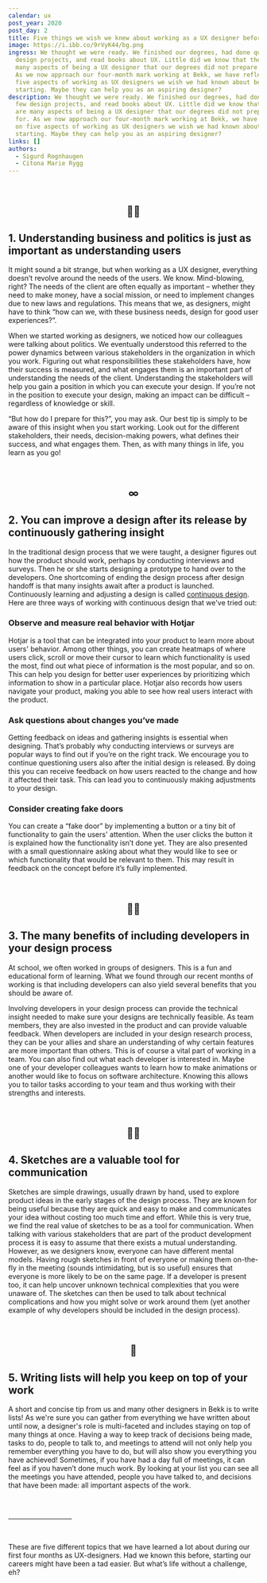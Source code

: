 ```yaml
---
calendar: ux
post_year: 2020
post_day: 2
title: Five things we wish we knew about working as a UX designer before we started
image: https://i.ibb.co/9rVyK44/bg.png
ingress: We thought we were ready. We finished our degrees, had done quite a few
  design projects, and read books about UX. Little did we know that there are
  many aspects of being a UX designer that our degrees did not prepare us for.
  As we now approach our four-month mark working at Bekk, we have reflected on
  five aspects of working as UX designers we wish we had known about before
  starting. Maybe they can help you as an aspiring designer?
description: We thought we were ready. We finished our degrees, had done quite a
  few design projects, and read books about UX. Little did we know that there
  are many aspects of being a UX designer that our degrees did not prepare us
  for. As we now approach our four-month mark working at Bekk, we have reflected
  on five aspects of working as UX designers we wish we had known about before
  starting. Maybe they can help you as an aspiring designer?
links: []
authors:
  - Sigurd Rognhaugen
  - Citona Marie Rygg
---
```

<p>&nbsp;</p>

<h2 style="text-align: center">👩‍💼</h2>

## 1. Understanding business and politics is just as important as understanding users

It might sound a bit strange, but when working as a UX designer, everything doesn’t revolve around the needs of the users. We know. Mind-blowing, right? The needs of the client are often equally as important – whether they need to make money, have a social mission, or need to implement changes due to new laws and regulations. This means that we, as designers, might have to think “how can we, with these business needs, design for good user experiences?”.

When we started working as designers, we noticed how our colleagues were talking about politics. We eventually understood this referred to the power dynamics between various stakeholders in the organization in which you work. Figuring out what responsibilities these stakeholders have, how their success is measured, and what engages them is an important part of understanding the needs of the client. Understanding the stakeholders will help you gain a position in which you can execute your design. If you’re not in the position to execute your design, making an impact can be difficult – regardless of knowledge or skill. 

“But how do I prepare for this?”, you may ask. Our best tip is simply to be aware of this insight when you start working. Look out for the different stakeholders, their needs, decision-making powers, what defines their success, and what engages them. Then, as with many things in life, you learn as you go!

<p>&nbsp;</p>

<h2 style="text-align: center">∞</h2>

## 2. You can improve a design after its release by continuously gathering insight

In the traditional design process that we were taught, a designer figures out how the product should work, perhaps by conducting interviews and surveys. Then he or she starts designing a prototype to hand over to the developers. One shortcoming of ending the design process after design handoff is that many insights await after a product is launched. Continuously learning and adjusting a design is called [continuous design](https://hackernoon.com/continuous-design-dba3e3b9eff1). Here are three ways of working with continuous design that we've tried out:

### Observe and measure real behavior with Hotjar

Hotjar is a tool that can be integrated into your product to learn more about users' behavior. Among other things, you can create heatmaps of where users click, scroll or move their cursor to learn which functionality is used the most, find out what piece of information is the most popular, and so on. This can help you design for better user experiences by prioritizing which information to show in a particular place. Hotjar also records how users navigate your product, making you able to see how real users interact with the product.

### Ask questions about changes you’ve made

Getting feedback on ideas and gathering insights is essential when designing. That’s probably why conducting interviews or surveys are popular ways to find out if you’re on the right track. We encourage you to continue questioning users also after the initial design is released. By doing this you can receive feedback on how users reacted to the change and how it affected their task. This can lead you to continuously making adjustments to your design.

### Consider creating fake doors

You can create a “fake door” by implementing a button or a tiny bit of functionality to gain the users' attention. When the user clicks the button it is explained how the functionality isn’t done yet. They are also presented with a small questionnaire asking about what they would like to see or which functionality that would be relevant to them. This may result in feedback on the concept before it’s fully implemented.

<p>&nbsp;</p>

<h2 style="text-align: center">👨‍💻</h2>

## 3. The many benefits of including developers in your design process

At school, we often worked in groups of designers. This is a fun and educational form of learning. What we found through our recent months of working is that including developers can also yield several benefits that you should be aware of.

Involving developers in your design process can provide the technical insight needed to make sure your designs are technically feasible. As team members, they are also invested in the product and can provide valuable feedback. When developers are included in your design research process, they can be your allies and share an understanding of why certain features are more important than others. This is of course a vital part of working in a team. You can also find out what each developer is interested in. Maybe one of your developer colleagues wants to learn how to make animations or another would like to focus on software architecture. Knowing this allows you to tailor tasks according to your team and thus working with their strengths and interests.

<p>&nbsp;</p>

<h2 style="text-align: center">👩‍🎨</h2>

## 4. Sketches are a valuable tool for communication

Sketches are simple drawings, usually drawn by hand, used to explore product ideas in the early stages of the design process. They are known for being useful because they are quick and easy to make and communicates your idea without costing too much time and effort. While this is very true, we find the real value of sketches to be as a tool for communication. When talking with various stakeholders that are part of the product development process it is easy to assume that there exists a mutual understanding. However, as we designers know, everyone can have different mental models. Having rough sketches in front of everyone or making them on-the-fly in the meeting (sounds intimidating, but is so useful) ensures that everyone is more likely to be on the same page. If a developer is present too, it can help uncover unknown technical complexities that you were unaware of. The sketches can then be used to talk about technical complications and how you might solve or work around them (yet another example of why developers should be included in the design process).

<p>&nbsp;</p>

<h2 style="text-align: center">📝</h2>

## 5. Writing lists will help you keep on top of your work

A short and concise tip from us and many other designers in Bekk is to write lists! As we're sure you can gather from everything we have written about until now, a designer's role is multi-faceted and includes staying on top of many things at once. Having a way to keep track of decisions being made, tasks to do, people to talk to, and meetings to attend will not only help you remember everything you have to do, but will also show you everything you have achieved! Sometimes, if you have had a day full of meetings, it can feel as if you haven’t done much work. By looking at your list you can see all the meetings you have attended, people you have talked to, and decisions that have been made: all important aspects of the work.

<p>&nbsp;</p>

\_\_\_\_\_\_\_\_\_\_\_\_\_\_\_\_\_\_\_\_

<p>&nbsp;</p>

These are five different topics that we have learned a lot about during our first four months as UX-designers. Had we known this before, starting our careers might have been a tad easier. But what’s life without a challenge, eh?